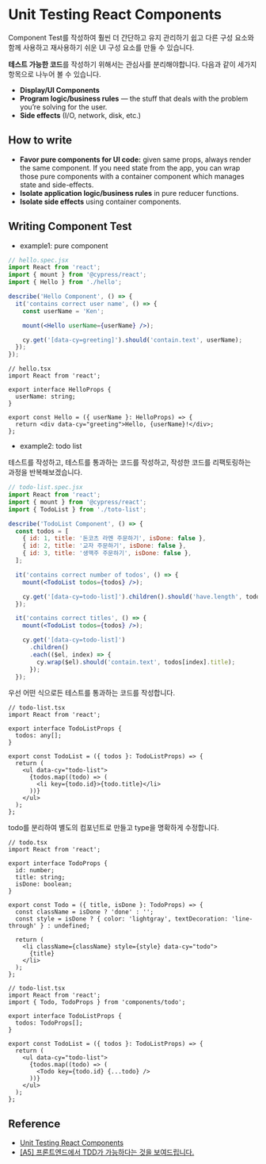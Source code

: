 # Unit Testing React Components

Component Test를 작성하여 훨씬 더 간단하고 유지 관리하기 쉽고 다른 구성 요소와 함께 사용하고 재사용하기 쉬운 UI 구성 요소를 만들 수 있습니다.

**테스트 가능한 코드**를 작성하기 위해서는 관심사를 분리해야합니다. 다음과 같이 세가지 항목으로 나누어 볼 수 있습니다.

- **Display/UI Components**
- **Program logic/business rules** — the stuff that deals with the problem you’re solving for the user.
- **Side effects** (I/O, network, disk, etc.)

## How to write

- **Favor pure components for UI code:** given same props, always render the same component. If you need state from the app, you can wrap those pure components with a container component which manages state and side-effects.
- **Isolate application logic/business rules** in pure reducer functions.
- **Isolate side effects** using container components.

## Writing Component Test

- example1: pure component

```jsx
// hello.spec.jsx
import React from 'react';
import { mount } from '@cypress/react';
import { Hello } from './hello';

describe('Hello Component', () => {
  it('contains correct user name', () => {
    const userName = 'Ken';

    mount(<Hello userName={userName} />);

    cy.get('[data-cy=greeting]').should('contain.text', userName);
  });
});
```

```tsx
// hello.tsx
import React from 'react';

export interface HelloProps {
  userName: string;
}

export const Hello = ({ userName }: HelloProps) => {
  return <div data-cy="greeting">Hello, {userName}!</div>;
};
```

- example2: todo list

테스트를 작성하고, 테스트를 통과하는 코드를 작성하고, 작성한 코드를 리팩토링하는 과정을 반복해보겠습니다.

```jsx
// todo-list.spec.jsx
import React from 'react';
import { mount } from '@cypress/react';
import { TodoList } from './toto-list';

describe('TodoList Component', () => {
  const todos = [
    { id: 1, title: '돈코츠 라멘 주문하기', isDone: false },
    { id: 2, title: '교자 주문하기', isDone: false },
    { id: 3, title: '생맥주 주문하기', isDone: false },
  ];

  it('contains correct number of todos', () => {
    mount(<TodoList todos={todos} />);

    cy.get('[data-cy=todo-list]').children().should('have.length', todos.length);
  });

  it('contains correct titles', () => {
    mount(<TodoList todos={todos} />);

    cy.get('[data-cy=todo-list]')
      .children()
      .each(($el, index) => {
        cy.wrap($el).should('contain.text', todos[index].title);
      });
  });
```

우선 어떤 식으로든 테스트를 통과하는 코드를 작성합니다.

```tsx
// todo-list.tsx
import React from 'react';

export interface TodoListProps {
  todos: any[];
}

export const TodoList = ({ todos }: TodoListProps) => {
  return (
    <ul data-cy="todo-list">
      {todos.map((todo) => (
        <li key={todo.id}>{todo.title}</li>
      ))}
    </ul>
  );
};
```

todo를 분리하여 별도의 컴포넌트로 만들고 type을 명확하게 수정합니다.

```tsx
// todo.tsx
import React from 'react';

export interface TodoProps {
  id: number;
  title: string;
  isDone: boolean;
}

export const Todo = ({ title, isDone }: TodoProps) => {
  const className = isDone ? 'done' : '';
  const style = isDone ? { color: 'lightgray', textDecoration: 'line-through' } : undefined;

  return (
    <li className={className} style={style} data-cy="todo">
      {title}
    </li>
  );
};
```

```tsx
// todo-list.tsx
import React from 'react';
import { Todo, TodoProps } from 'components/todo';

export interface TodoListProps {
  todos: TodoProps[];
}

export const TodoList = ({ todos }: TodoListProps) => {
  return (
    <ul data-cy="todo-list">
      {todos.map((todo) => (
        <Todo key={todo.id} {...todo} />
      ))}
    </ul>
  );
};
```

## Reference

- [Unit Testing React Components](https://medium.com/javascript-scene/unit-testing-react-components-aeda9a44aae2)
- [[A5] 프론트엔드에서 TDD가 가능하다는 것을 보여드립니다.](https://www.youtube.com/watch?v=L1dtkLeIz-M&t=1357s)
